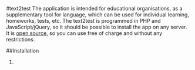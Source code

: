 #text2test
The application is intended for educational organisations, as a supplementary tool for language, which can be used for individual learning, homeworks, tests, etc. The text2test is programmed in PHP and JavaScript/jQuery, so it should be possible to install the app on any server. It is [open source](https://github.com/AntoninSlejska/text2test/blob/master/LICENCE), so you can use free of charge and without any restrictions.

##Installation

1.
